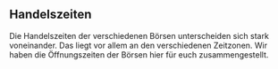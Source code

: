## Handelszeiten
Die Handelszeiten der verschiedenen Börsen unterscheiden sich stark voneinander. Das liegt vor allem an den verschiedenen Zeitzonen. Wir haben die Öffnungszeiten der Börsen hier für euch zusammengestellt.

<script type="text/javascript" src="https://www.gstatic.com/charts/loader.js"></script>

<script type="text/javascript">
google.charts.load("current", {packages:["timeline"]});
google.charts.setOnLoadCallback(drawChart);
function drawChart() {

  var container = document.getElementById('handelszeiten');
  var chart = new google.visualization.Timeline(container);
  var dataTable = new google.visualization.DataTable();

  var today = new Date();
  today.setHours(0,0,0,0);

  dataTable.addColumn({ type: 'string', id: 'Börse' });
  dataTable.addColumn({ type: 'string', id: 'Name' });
  dataTable.addColumn({ type: 'date', id: 'Start' });
  dataTable.addColumn({ type: 'date', id: 'End' });

  dataTable.addRows([
    [ 'Australian Securities Exchange', 'ASX', new Date(0,0,0,1,0,0), new Date(0,0,0,7,0,0) ],
    [ 'Shanghai Stock Exchange', 'SSE', new Date(0,0,0,2,30,0), new Date(0,0,0,8,0,0) ],
    [ 'Hong Kong Stock Exchange', 'HKEX', new Date(0,0,0,2,30,0), new Date(0,0,0,5,0,0) ],
    [ 'Hong Kong Stock Exchange', 'HKEX', new Date(0,0,0,6,0,0), new Date(0,0,0,9,0,0) ],
    [ 'Lang & Schwarz', 'LUS', new Date(0,0,0,7,30,0),  new Date(0,0,0,23,0,0) ],
    [ 'Tradegate', 'TRADEGATE', new Date(0,0,0,8,0,0),  new Date(0,0,0,22,0,0) ],
    [ 'Xetra', 'IBIS', new Date(0,0,0,9,0,0),  new Date(0,0,0,17,30,0) ],
    [ 'London Stock Exchange', 'LSE', new Date(0,0,0,9,0,0), new Date(0,0,0,17,30,0) ],
    [ 'New York Stock Exchange', 'NYSE', new Date(0,0,0,15,30,0), new Date(0,0,0,22,0,0) ],
    [ 'Nasdaq', 'NASDAQ', new Date(0,0,0,15,30,0), new Date(0,0,0,22,0,0) ]]);

  var options = {
    timeline: { singleColor: '#288c6c' },
    hAxis: { format: 'HH:mm' },
    backgroundColor: '#fff' 
  };

  chart.draw(dataTable, options);
}

</script>

<div id="handelszeiten" style="height:420px;"></div>

<script type="text/javascript">
google.charts.load("current", {packages:["timeline"]});
google.charts.setOnLoadCallback(drawChart);
function drawChart() {

  var container = document.getElementById('wochenendhandel');
  var chart = new google.visualization.Timeline(container);
  var dataTable = new google.visualization.DataTable();
  dataTable.addColumn({ type: 'string', id: 'Börse' });
  dataTable.addColumn({ type: 'string', id: 'Name' });
  dataTable.addColumn({ type: 'date', id: 'Start' });
  dataTable.addColumn({ type: 'date', id: 'End' });
  dataTable.addRows([
    [ 'Lang & Schwarz Samstag', 'LUS', new Date(0,0,0,10,0,0),  new Date(0,0,0,13,0,0) ],
    [ 'Lang & Schwarz Sonntag', 'LUS', new Date(0,0,0,17,0,0),  new Date(0,0,0,19,0,0) ]]);

  var options = {
    timeline: { singleColor: '#288c6c' },
    hAxis: { format: 'HH:mm' },
    backgroundColor: '#fff'
  };

  chart.draw(dataTable, options);

}

</script>

<div id="wochenendhandel" style="height:122px;"></div>
